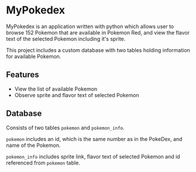 # MyPokedex

MyPokedex is an application written with python which allows user to browse 152 Pokemon that are available in Pokemon Red, and view the flavor text of the selected Pokemon including it's sprite.

This project includes a custom database with two tables holding information for available Pokemon.

## Features
- View the list of available Pokemon
- Observe sprite and flavor text of selected Pokemon

## Database
Consists of two tables `pokemon` and `pokemon_info`.

`pokemon` includes an id, which is the same number as in the PokeDex, and name of the Pokemon.

`pokemon_info` includes sprite link, flavor text of selected Pokemon and id referenced from `pokemon` table.